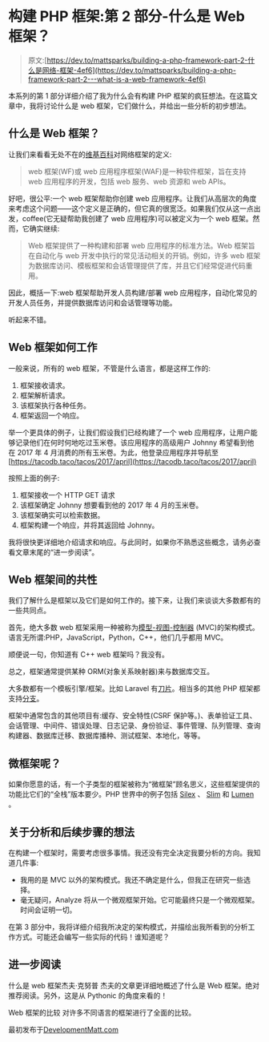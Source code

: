 # 构建 PHP 框架:第 2 部分-什么是 Web 框架？

> 原文:[https://dev.to/mattsparks/building-a-php-framework-part-2-什么是网络-框架-4ef6](https://dev.to/mattsparks/building-a-php-framework-part-2---what-is-a-web-framework-4ef6)

本系列的第 1 部分详细介绍了我为什么会有构建 PHP 框架的疯狂想法。在这篇文章中，我将讨论什么是 web 框架，它们做什么，并给出一些分析的初步想法。

## 什么是 Web 框架？

让我们来看看无处不在的[维基百科](https://en.wikipedia.org/wiki/Web_framework)对网络框架的定义:

> web 框架(WF)或 web 应用程序框架(WAF)是一种软件框架，旨在支持 web 应用程序的开发，包括 web 服务、web 资源和 web APIs。

好吧，很公平:一个 web 框架帮助你创建 web 应用程序。让我们从高层次的角度来考虑这个问题——这个定义是正确的，但它真的很宽泛。如果我们仅从这一点出发，coffee(它无疑帮助我创建了 web 应用程序)可以被定义为一个 web 框架。然而，它确实继续:

> Web 框架提供了一种构建和部署 web 应用程序的标准方法。Web 框架旨在自动化与 web 开发中执行的常见活动相关的开销。例如，许多 web 框架为数据库访问、模板框架和会话管理提供了库，并且它们经常促进代码重用。

因此，概括一下:web 框架帮助开发人员构建/部署 web 应用程序，自动化常见的开发人员任务，并提供数据库访问和会话管理等功能。

听起来不错。

## Web 框架如何工作

一般来说，所有的 web 框架，不管是什么语言，都是这样工作的:

1.  框架接收请求。
2.  框架解析请求。
3.  该框架执行各种任务。
4.  框架返回一个响应。

举一个更具体的例子，让我们假设我们已经构建了一个 web 应用程序，让用户能够记录他们在何时何地吃过玉米卷。该应用程序的高级用户 Johnny 希望看到他在 2017 年 4 月消费的所有玉米卷。为此，他登录应用程序并导航至[https://tacodb.taco/tacos/2017/april](https://tacodb.taco/tacos/2017/april)

按照上面的例子:

1.  框架接收一个 HTTP GET 请求
2.  该框架确定 Johnny 想要看到他的 2017 年 4 月的玉米卷。
3.  该框架确实可以检索数据。
4.  框架构建一个响应，并将其返回给 Johnny。

我将很快更详细地介绍请求和响应。与此同时，如果你不熟悉这些概念，请务必查看文章末尾的“进一步阅读”。

## Web 框架间的共性

我们了解什么是框架以及它们是如何工作的。接下来，让我们来谈谈大多数都有的一些共同点。

首先，绝大多数 web 框架采用一种被称为[模型-视图-控制器](https://en.wikipedia.org/wiki/Model%E2%80%93view%E2%80%93controller) (MVC)的架构模式。语言无所谓:PHP，JavaScript，Python，C++，他们几乎都用 MVC。

顺便说一句，你知道有 C++ web 框架吗？我没有。

总之，框架通常提供某种 ORM(对象关系映射器)来与数据库交互。

大多数都有一个模板引擎/框架。比如 Laravel 有[刀片](https://laravel.com/docs/5.6/blade)。相当多的其他 PHP 框架都支持[分支](https://twig.symfony.com/)。

框架中通常包含的其他项目有:缓存、安全特性(CSRF 保护等。)、表单验证工具、会话管理、中间件、错误处理、日志记录、身份验证、事件管理、队列管理、查询构建器、数据库迁移、数据库播种、测试框架、本地化，等等。

## 微框架呢？

如果你愿意的话，有一个子类型的框架被称为“微框架”顾名思义，这些框架提供的功能比它们的“全栈”版本要少。PHP 世界中的例子包括 [Silex](https://silex.symfony.com/) 、 [Slim](http://slimframework.com/) 和 [Lumen](https://lumen.laravel.com/) 。

## 关于分析和后续步骤的想法

在构建一个框架时，需要考虑很多事情。我还没有完全决定我要分析的方向。我知道几件事:

*   我用的是 MVC 以外的架构模式。我还不确定是什么，但我正在研究一些选择。
*   毫无疑问，Analyze 将从一个微观框架开始。它可能最终只是一个微观框架。时间会证明一切。

在第 3 部分中，我将详细介绍我所决定的架构模式，并描绘出我所看到的分析工作方式。可能还会编写一些实际的代码！谁知道呢？

## 进一步阅读

什么是 web 框架杰夫·克努普
杰夫的文章更详细地概述了什么是 Web 框架。绝对推荐阅读。另外，这是从 Pythonic 的角度来看的！

Web 框架的比较
对许多不同语言的框架进行了全面的比较。

最初发布于[DevelopmentMatt.com](http://developmentmatt.com/building-a-php-framework-part-2-what-is-a-web-framework/)